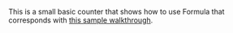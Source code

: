 This is a small basic counter that shows how to use Formula that corresponds with 
<a href="https://instacart.github.io/formula/" target="_blank">this sample walkthrough</a>.
